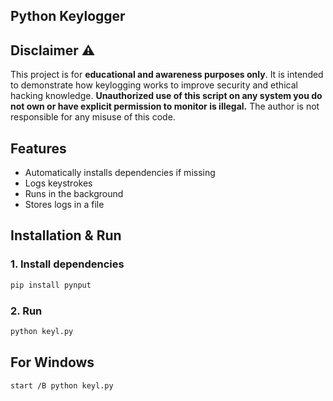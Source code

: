 ## Python Keylogger  

## Disclaimer ⚠️  
This project is for **educational and awareness purposes only**. It is intended to demonstrate how keylogging works to improve security and ethical hacking knowledge. **Unauthorized use of this script on any system you do not own or have explicit permission to monitor is illegal.** The author is not responsible for any misuse of this code.  

## Features  
- Automatically installs dependencies if missing  
- Logs keystrokes  
- Runs in the background  
- Stores logs in a file  

## Installation & Run  

### 1. Install dependencies  
```bash
pip install pynput
```
### 2. Run

```bash
python keyl.py
```

## For Windows 
 ```batch
start /B python keyl.py
```
